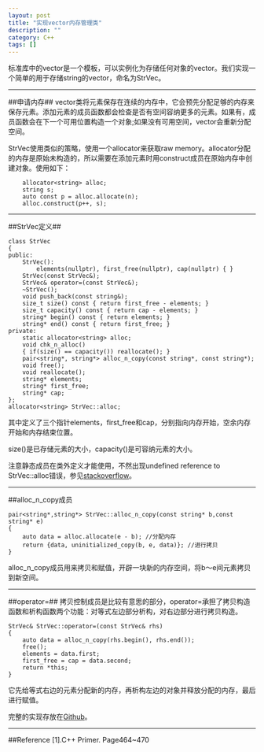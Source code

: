 ```yaml
---
layout: post
title: "实现vector内存管理类"
description: ""
category: C++
tags: []
---
```


标准库中的vector是一个模板，可以实例化为存储任何对象的vector。我们实现一个简单的用于存储string的vector，命名为StrVec。

-----------------------------

##申请内存##
vector类将元素保存在连续的内存中，它会预先分配足够的内存来保存元素。添加元素的成员函数都会检查是否有空间容纳更多的元素。如果有，成员函数会在下一个可用位置构造一个对象;如果没有可用空间，vector会重新分配空间。

StrVec使用类似的策略，使用一个allocator来获取raw memory。allocator分配的内存是原始未构造的，所以需要在添加元素时用construct成员在原始内存中创建对象。使用如下：

```
    allocator<string> alloc;
    string s;
    auto const p = alloc.allocate(n);
    alloc.construct(p++, s);
```

-----------------------------

##StrVec定义##

```
class StrVec
{
public:
    StrVec():
        elements(nullptr), first_free(nullptr), cap(nullptr) { }
    StrVec(const StrVec&);
    StrVec& operator=(const StrVec&);
    ~StrVec();
    void push_back(const string&);
    size_t size() const { return first_free - elements; }
    size_t capacity() const { return cap - elements; }
    string* begin() const { return elements; }
    string* end() const { return first_free; }
private:
    static allocator<string> alloc;
    void chk_n_alloc()
    { if(size() == capacity()) reallocate(); }
    pair<string*, string*> alloc_n_copy(const string*, const string*);
    void free();
    void reallocate();
    string* elements;
    string* first_free;
    string* cap;
};
allocator<string> StrVec::alloc; 

```

其中定义了三个指针elements，first_free和cap，分别指向内存开始，空余内存开始和内存结束位置。

size()是已存储元素的大小，capacity()是可容纳元素的大小。

注意静态成员在类外定义才能使用，不然出现undefined reference to StrVec::alloc错误，参见[stackoverflow](http://stackoverflow.com/questions/272900/vectorpush-back-odr-uses-the-value-causing-undefined-reference-to-static-clas)。

-----------------------------

##alloc_n_copy成员

```
pair<string*,string*> StrVec::alloc_n_copy(const string* b,const string* e)
{
    auto data = alloc.allocate(e - b); //分配内存
    return {data, uninitialized_copy(b, e, data)}; //进行拷贝
}
```

alloc_n_copy成员用来拷贝和赋值，开辟一块新的内存空间，将b～e间元素拷贝到新空间。

-----------------------------

##operator=##
拷贝控制成员是比较有意思的部分，operator=承担了拷贝构造函数和析构函数两个功能：对等式左边部分析构，对右边部分进行拷贝构造。

```
StrVec& StrVec::operator=(const StrVec& rhs)
{
    auto data = alloc_n_copy(rhs.begin(), rhs.end());
    free();
    elements = data.first;
    first_free = cap = data.second;
    return *this;
}
```
它先给等式右边的元素分配新的内存，再析构左边的对象并释放分配的内存，最后进行赋值。

完整的实现存放在[Github](https://github.com/Huangtuzhi/CppPrimer/blob/master/ch13/ex13_39_40.cpp)。

-----------------------------

##Reference
[1].C++ Primer. Page464~470
